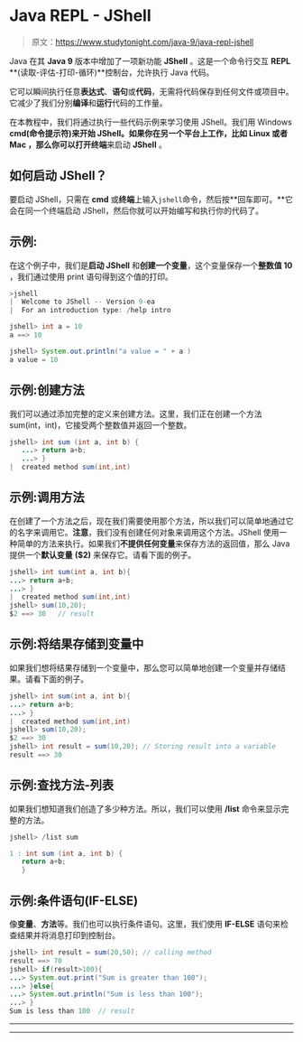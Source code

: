 # Java REPL - JShell

> 原文：<https://www.studytonight.com/java-9/java-repl-jshell>

Java 在其 **Java 9** 版本中增加了一项新功能 **JShell** 。这是一个命令行交互 **REPL** **(读取-评估-打印-循环)**控制台，允许执行 Java 代码。

它可以瞬间执行任意**表达式**、**语句**或**代码**，无需将代码保存到任何文件或项目中。它减少了我们分别**编译**和**运行**代码的工作量。

在本教程中，我们将通过执行一些代码示例来学习使用 JShell。我们用 Windows **cmd(命令提示符)**来开始 JShell。如果你在另一个平台上工作，比如 **Linux** 或者 **Mac** ，那么你可以打开**终端**来启动 **JShell** 。

## 如何启动 JShell？

要启动 JShell，只需在 **cmd** 或**终端**上输入`jshell`命令，然后按**回车即可。**它会在同一个终端启动 JShell，然后你就可以开始编写和执行你的代码了。

## 示例:

在这个例子中，我们是**启动 JShell** 和**创建一个变量**，这个变量保存一个**整数值 10** ，我们通过使用 print 语句得到这个值的打印。

```java
>jshell
|  Welcome to JShell -- Version 9-ea
|  For an introduction type: /help intro

jshell> int a = 10
a ==> 10

jshell> System.out.println("a value = " + a )
a value = 10
```

## 示例:创建方法

我们可以通过添加完整的定义来创建方法。这里，我们正在创建一个方法 sum(int，int)，它接受两个整数值并返回一个整数。

```java
jshell> int sum (int a, int b) {
   ...> return a+b;
   ...> }
|  created method sum(int,int)
```

## 示例:调用方法

在创建了一个方法之后，现在我们需要使用那个方法，所以我们可以简单地通过它的名字来调用它。**注意**，我们没有创建任何对象来调用这个方法。JShell 使用一种简单的方法来执行。如果我们**不提供任何变量**来保存方法的返回值，那么 Java 提供一个**默认变量** **($2)** 来保存它。请看下面的例子。

```java
jshell> int sum(int a, int b){
...> return a+b;
...> }
|  created method sum(int,int)
jshell> sum(10,20);
$2 ==> 30   // result
```

## 示例:将结果存储到变量中

如果我们想将结果存储到一个变量中，那么您可以简单地创建一个变量并存储结果。请看下面的例子。

```java
jshell> int sum(int a, int b){
...> return a+b;
...> }
|  created method sum(int,int)
jshell> sum(10,20);
$2 ==> 30
jshell> int result = sum(10,20); // Storing result into a variable
result ==> 30
```

## 示例:查找方法-列表

如果我们想知道我们创造了多少种方法。所以，我们可以使用 **/list** 命令来显示完整的方法。

```java
jshell> /list sum

1 : int sum (int a, int b) {
   return a+b;
   }
```

## 示例:条件语句(IF-ELSE)

像**变量**、**方法**等。我们也可以执行条件语句。这里，我们使用 **IF-ELSE** 语句来检查结果并将消息打印到控制台。

```java
jshell> int result = sum(20,50); // calling method
result ==> 70
jshell> if(result>100){
...> System.out.print("Sum is greater than 100");
...> }else{
...> System.out.println("Sum is less than 100");
...> }
Sum is less than 100  // result
```

* * *

* * *